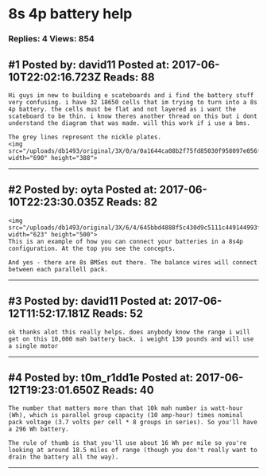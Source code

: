 # 8s 4p battery help

### Replies: 4 Views: 854

## \#1 Posted by: david11 Posted at: 2017-06-10T22:02:16.723Z Reads: 88

```
Hi guys im new to building e scateboards and i find the battery stuff very confusing. i have 32 18650 cells that im trying to turn into a 8s 4p battery. the cells must be flat and not layered as i want the scateboard to be thin. i know theres another thread on this but i dont understand the diagram that was made. will this work if i use a bms.

The grey lines represent the nickle plates. 
<img src="/uploads/db1493/original/3X/0/a/0a1644ca08b2f75fd85030f958097e056f8ef836.png" width="690" height="388">
```

---
## \#2 Posted by: oyta Posted at: 2017-06-10T22:23:30.035Z Reads: 82

```
<img src="/uploads/db1493/original/3X/6/4/645bbd4888f5c430d9c5111c449144993f6b1532.png" width="623" height="500">
This is an example of how you can connect your batteries in a 8s4p configuration. At the top you see the concepts.

And yes - there are 8s BMSes out there. The balance wires will connect between each parallell pack.
```

---
## \#3 Posted by: david11 Posted at: 2017-06-12T11:52:17.181Z Reads: 52

```
ok thanks alot this really helps. does anybody know the range i will get on this 10,000 mah battery back. i weight 130 pounds and will use a single motor
```

---
## \#4 Posted by: t0m_r1dd1e Posted at: 2017-06-12T19:23:01.650Z Reads: 40

```
The number that matters more than that 10k mah number is watt-hour (Wh), which is parallel group capacity (10 amp-hour) times nominal pack voltage (3.7 volts per cell * 8 groups in series). So you'll have a 296 Wh battery. 

The rule of thumb is that you'll use about 16 Wh per mile so you're looking at around 18.5 miles of range (though you don't really want to drain the battery all the way).
```

---
